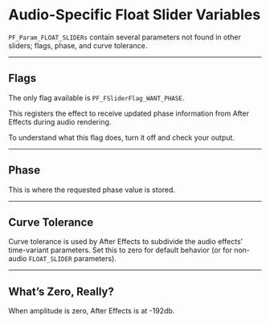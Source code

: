 # Audio-Specific Float Slider Variables

`PF_Param_FLOAT_SLIDERs` contain several parameters not found in other sliders; flags, phase, and curve tolerance.

---

## Flags

The only flag available is `PF_FSliderFlag_WANT_PHASE`.

This registers the effect to receive updated phase information from After Effects during audio rendering.

To understand what this flag does, turn it off and check your output.

---

## Phase

This is where the requested phase value is stored.

---

## Curve Tolerance

Curve tolerance is used by After Effects to subdivide the audio effects’ time-variant parameters. Set this to zero for default behavior (or for non-audio `FLOAT_SLIDER` parameters).

---

## What’s Zero, Really?

When amplitude is zero, After Effects is at -192db.
